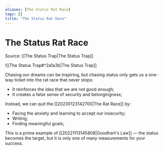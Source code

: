```yaml
---
aliases: [The Status Rat Race]
tags: []
title: "The Status Rat Race"
---
```


# The Status Rat Race

Source: [[The Status Trap|The Status Trap]]

![[The Status Trap#^2a1a3b|The Status Trap]]

Chasing our dreams can be inspiring, but chasing status only gets us a one-way ticket into the rat race that never stops:
- It reinforces the idea that we are not good enough;
- It creates a false sense of security and belongingness;

Instead, we can quit the [[20230123142700|The Rat Race]] by:
- Facing the anxiety and learning to accept our insecurity;
- Writing;
- Finding meaningful goals;

This is a prime example of [[20221113145808|Goodhart's Law]] — the status becomes the target, but it is only one of many measurements for your success.